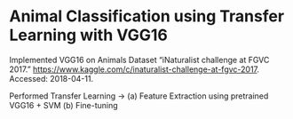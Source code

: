 # Animal Classification using Transfer Learning with VGG16

Implemented VGG16 on Animals Dataset “iNaturalist challenge at FGVC 2017.” https://www.kaggle.com/c/inaturalist-challenge-at-fgvc-2017. Accessed: 2018-04-11.

Performed Transfer Learning -> (a) Feature Extraction using pretrained VGG16 + SVM
(b) Fine-tuning
